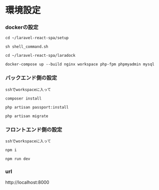 # 環境設定

### dockerの設定
```
cd ~/laravel-react-spa/setup

sh shell_command.sh

cd ~/laravel-react-spa/laradock

docker-compose up --build nginx workspace php-fpm phpmyadmin mysql
```

### バックエンド側の設定
```
sshでworkspaceに入って

composer install

php artisan passport:install

php artisan migrate
```

### フロントエンド側の設定
```
sshでworkspaceに入って

npm i

npm run dev
```

### url
http://localhost:8000  
